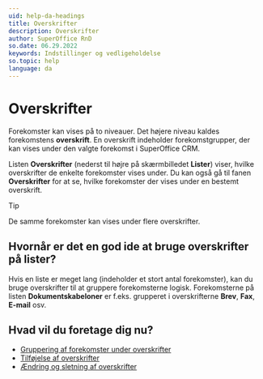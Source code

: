 ```yaml
---
uid: help-da-headings
title: Overskrifter
description: Overskrifter
author: SuperOffice RnD
so.date: 06.29.2022
keywords: Indstillinger og vedligeholdelse
so.topic: help
language: da
---
```


# Overskrifter

Forekomster kan vises på to niveauer. Det højere niveau kaldes forekomstens **overskrift**. En overskrift indeholder forekomstgrupper, der kan vises under den valgte forekomst i SuperOffice CRM.

Listen **Overskrifter** (nederst til højre på skærmbilledet **Lister**) viser, hvilke overskrifter de enkelte forekomster vises under. Du kan også gå til fanen **Overskrifter** for at se, hvilke forekomster der vises under en bestemt overskrift.

> [!TIP]
> De samme forekomster kan vises under flere overskrifter.

## Hvornår er det en god ide at bruge overskrifter på lister?

Hvis en liste er meget lang (indeholder et stort antal forekomster), kan du bruge overskrifter til at gruppere forekomsterne logisk. Forekomsterne på listen **Dokumentskabeloner** er f.eks. grupperet i overskrifterne **Brev**, **Fax**, **E-mail** osv.

## Hvad vil du foretage dig nu?

* [Gruppering af forekomster under overskrifter][2]
* [Tilføjelse af overskrifter][1]
* [Ændring og sletning af overskrifter][3]

<!-- Referenced links -->
[1]: adding-headings.md
[2]: grouping-items-under-headings.md
[3]: headings-editing-and-deleting.md

<!-- Referenced images -->
